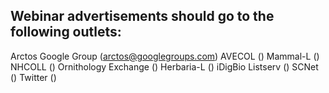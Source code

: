 ## Webinar advertisements should go to the following outlets:

Arctos Google Group (arctos@googlegroups.com)
AVECOL ()
Mammal-L ()
NHCOLL ()
Ornithology Exchange ()
Herbaria-L ()
iDigBio Listserv ()
SCNet ()
Twitter ()
